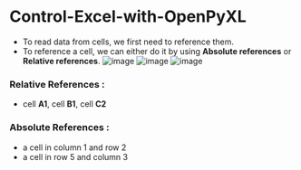 # Control-Excel-with-OpenPyXL


- To read data from cells, we first need to reference them.
- To reference a cell, we can either do it by using **Absolute references** or **Relative references**.
![image](https://github.com/sundas586/Control-Excel-with-OpenPyXL/assets/33677647/d67fdddb-bcf2-474a-8bb9-f2f4b060b552)
![image](https://github.com/sundas586/Control-Excel-with-OpenPyXL/assets/33677647/5cfc44ae-2c0c-436e-9ada-eb8ccda576d3)
![image](https://github.com/sundas586/Control-Excel-with-OpenPyXL/assets/33677647/4f5d2356-6ebc-4369-9b6d-0ecb49b0616b)

### Relative References :
- cell **A1**, cell **B1**, cell **C2**

### Absolute References :
- a cell in column 1 and row 2
- a cell in row 5 and column 3



